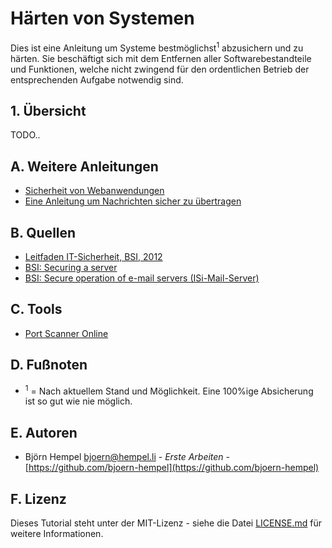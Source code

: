 # Härten von Systemen

Dies ist eine Anleitung um Systeme bestmöglichst<sup>1</sup> abzusichern und zu härten. Sie beschäftigt sich mit dem Entfernen aller Softwarebestandteile und Funktionen, welche nicht zwingend für den ordentlichen Betrieb der entsprechenden Aufgabe notwendig sind.

## 1. Übersicht

TODO..

## A. Weitere Anleitungen

* [Sicherheit von Webanwendungen](https://github.com/friends-of-tutorials/web-application-security/blob/master/README.de.md)
* [Eine Anleitung um Nachrichten sicher zu übertragen](https://github.com/friends-of-tutorials/securely-transfer-messages)

## B. Quellen

* [Leitfaden IT-Sicherheit, BSI, 2012](https://www.bsi.bund.de/SharedDocs/Downloads/DE/BSI/Grundschutz/Leitfaden/GS-Leitfaden_pdf.pdf?__blob=publicationFile)
* [BSI: Securing a server](https://www.bsi.bund.de/DE/Themen/StandardsKriterien/ISi-Reihe/ISi-Server/server_node.html)
* [BSI: Secure operation of e-mail servers (ISi-Mail-Server)](https://www.bsi.bund.de/DE/Themen/StandardsKriterien/ISi-Reihe/ISi-Mail-Server/mail_server_node.html;jsessionid=C775445C3C19BC3FF7B8BE2F49813BB8.1_cid360)

## C. Tools

* [Port Scanner Online](https://pentest-tools.com/network-vulnerability-scanning/tcp-port-scanner-online-nmap#)

## D. Fußnoten

* <sup>1</sup> = Nach aktuellem Stand und Möglichkeit. Eine 100%ige Absicherung ist so gut wie nie möglich.

## E. Autoren

* Björn Hempel <bjoern@hempel.li> - _Erste Arbeiten_ - [https://github.com/bjoern-hempel](https://github.com/bjoern-hempel)

## F. Lizenz

Dieses Tutorial steht unter der MIT-Lizenz - siehe die Datei [LICENSE.md](/LICENSE.md) für weitere Informationen.
